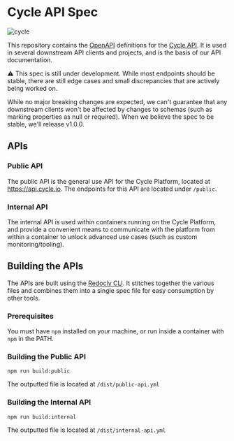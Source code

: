# Cycle API Spec

<picture>
  <source media="(prefers-color-scheme: dark)" srcset="https://cycle.io/global/resources/images/logos/cycle-logo-white.svg">
  <source media="(prefers-color-scheme: light)" srcset="https://static.cycle.io/icons/logo/cycle-logo-fullcolor.svg">
  <img alt="cycle" src="https://static.cycle.io/icons/logo/cycle-logo-fullcolor.svg">
</picture>

This repository contains the [OpenAPI](https://www.openapis.org/) definitions for the [Cycle API](https://api-docs.cycle.io). It is used in several downstream API clients and projects, and is the basis of our API documentation.

⚠️ This spec is still under development. While most endpoints should be stable, there are still edge cases and small discrepancies that are actively being worked on.

While no major breaking changes are expected, we can't guarantee that any downstream clients won't be affected by changes to schemas (such as marking properties as null or required). When we believe the spec to be stable, we'll release v1.0.0.

## APIs

### Public API

The public API is the general use API for the Cycle Platform, located at https://api.cycle.io. The endpoints for this API are located under `/public`.

### Internal API

The internal API is used within containers running on the Cycle Platform, and provide a convenient means to communicate with the platform from within a container to unlock advanced use cases (such as custom monitoring/tooling).

## Building the APIs

The APIs are built using the [Redocly CLI](https://redocly.com/redocly-cli/). It stitches together the various files and combines them into a single spec file for easy consumption by other tools.

### Prerequisites

You must have `npm` installed on your machine, or run inside a container with `npm` in the PATH.

### Building the Public API

`npm run build:public`

The outputted file is located at `/dist/public-api.yml`

### Building the Internal API

`npm run build:internal`

The outputted file is located at `/dist/internal-api.yml`
